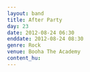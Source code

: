 ```yaml
---
layout: band
title: After Party
day: 23
date: 2012-08-24 06:30
enddate: 2012-08-24 08:30
genre: Rock
venue: Booha The Academy
content_hu: 
---
```

